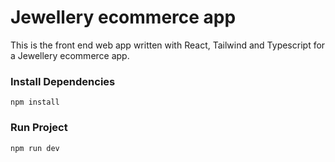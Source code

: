 # Jewellery ecommerce app

This is the front end web app written with React, Tailwind and Typescript for a Jewellery ecommerce app.

### Install Dependencies
`npm install`

### Run Project
`npm run dev`